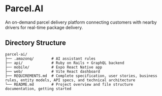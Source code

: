 # Parcel.AI

An on-demand parcel delivery platform connecting customers with nearby drivers for real-time package delivery.


## Directory Structure

```
parcel-ai/
├── .amazonq/        # AI assistant rules
├── api/             # Ruby on Rails + GraphQL backend
├── mobile/          # Expo React Native app
├── web/             # Vite React dashboard
├── REQUIREMENTS.md  # Complete specification, user stories, business rules, entity models, API specs, and technical architecture
└── README.md        # Project overview and file structure documentation, getting started
```
